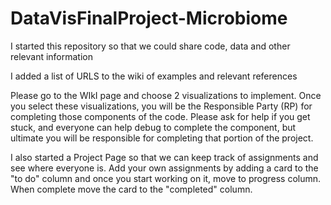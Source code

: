 # DataVisFinalProject-Microbiome

I started this repository so that we could share code, data and other relevant information 

I added a list of URLS to the wiki of examples and relevant references 

Please go to the WIkI page and choose 2 visualizations to implement.  Once you select these visualizations, you will be the Responsible Party (RP) for completing those components of the code.  Please ask for help if you get stuck, and everyone can help debug to complete the component, but ultimate you will be responsible for completing that portion of the project.

I also started a Project Page so that we can keep track of assignments and see where everyone is.  Add your own assignments by adding a card to the "to do" column and once you start working on it, move to progress column.  When complete move the card to the "completed" column.



